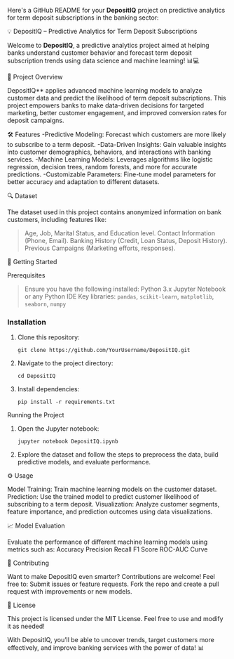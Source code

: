 Here's a GitHub README for your **DepositIQ** project on predictive analytics for term deposit subscriptions in the banking sector:

💡 DepositIQ – Predictive Analytics for Term Deposit Subscriptions

Welcome to **DepositIQ**, a predictive analytics project aimed at helping banks understand customer behavior and forecast term deposit subscription trends using data science and machine learning! 📊💻

🌟 Project Overview

DepositIQ** applies advanced machine learning models to analyze customer data and predict the likelihood of term deposit subscriptions. This project empowers banks to make data-driven decisions for targeted marketing, better customer engagement, and improved conversion rates for deposit campaigns.

🛠 Features
-Predictive Modeling: Forecast which customers are more likely to subscribe to a term deposit.
-Data-Driven Insights: Gain valuable insights into customer demographics, behaviors, and interactions with banking services.
-Machine Learning Models: Leverages algorithms like logistic regression, decision trees, random forests, and more for accurate predictions.
-Customizable Parameters: Fine-tune model parameters for better accuracy and adaptation to different datasets.

🔍 Dataset

The dataset used in this project contains anonymized information on bank customers, including features like:
> Age, Job, Marital Status, and Education level.
> Contact Information (Phone, Email).
> Banking History (Credit, Loan Status, Deposit History).
> Previous Campaigns (Marketing efforts, responses).

🚀 Getting Started

Prerequisites
> Ensure you have the following installed:
> Python 3.x
> Jupyter Notebook or any Python IDE
Key libraries: `pandas`, `scikit-learn`, `matplotlib`, `seaborn`, `numpy`

### Installation
1. Clone this repository:
   ```
   git clone https://github.com/YourUsername/DepositIQ.git
   ```
2. Navigate to the project directory:
   ```
   cd DepositIQ
   ```
3. Install dependencies:
   ```
   pip install -r requirements.txt
   ```

Running the Project

1. Open the Jupyter notebook:
   ```
   jupyter notebook DepositIQ.ipynb
   ```
2. Explore the dataset and follow the steps to preprocess the data, build predictive models, and evaluate performance.

⚙️ Usage

Model Training: Train machine learning models on the customer dataset.
Prediction: Use the trained model to predict customer likelihood of subscribing to a term deposit.
Visualization: Analyze customer segments, feature importance, and prediction outcomes using data visualizations.

📈 Model Evaluation

Evaluate the performance of different machine learning models using metrics such as:
Accuracy
Precision
Recall
F1 Score
ROC-AUC Curve

🤝 Contributing

Want to make DepositIQ even smarter? Contributions are welcome! Feel free to:
Submit issues or feature requests.
Fork the repo and create a pull request with improvements or new models.

📝 License

This project is licensed under the MIT License. Feel free to use and modify it as needed!

With DepositIQ, you’ll be able to uncover trends, target customers more effectively, and improve banking services with the power of data! 📊
